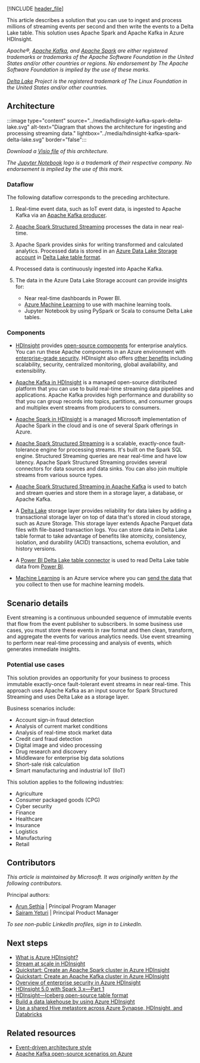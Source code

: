 [!INCLUDE [header_file](../../../includes/sol-idea-header.md)]

This article describes a solution that you can use to ingest and process millions of streaming events per second and then write the events to a Delta Lake table. This solution uses Apache Spark and Apache Kafka in Azure HDInsight.

*Apache®, [Apache Kafka](https://kafka.apache.org), and [Apache Spark](https://spark.apache.org) are either registered trademarks or trademarks of the Apache Software Foundation in the United States and/or other countries or regions. No endorsement by The Apache Software Foundation is implied by the use of these marks.*

*[Delta Lake](https://delta.io/) Project is the registered trademark of The Linux Foundation in the United States and/or other countries.*

## Architecture

:::image type="content" source="../media/hdinsight-kafka-spark-delta-lake.svg" alt-text="Diagram that shows the architecture for ingesting and processing streaming data." lightbox="../media/hdinsight-kafka-spark-delta-lake.svg" border="false":::

*Download a [Visio file](https://arch-center.azureedge.net/hdinsight-kafka-spark-delta-lake.vsdx) of this architecture.*

*The [Jupyter Notebook](https://jupyter.org/) logo is a trademark of their respective company. No endorsement is implied by the use of this mark.*

### Dataflow

The following dataflow corresponds to the preceding architecture.

1. Real-time event data, such as IoT event data, is ingested to Apache Kafka via an [Apache Kafka producer](https://kafka.apache.org/documentation/#producerapi).

1. [Apache Spark Structured Streaming](https://spark.apache.org/docs/latest/structured-streaming-programming-guide.html) processes the data in near real-time.
1. Apache Spark provides sinks for writing transformed and calculated analytics. Processed data is stored in an [Azure Data Lake Storage account](https://azure.microsoft.com/services/storage/data-lake-storage) in [Delta Lake table format](https://delta.io/).
1. Processed data is continuously ingested into Apache Kafka.
1. The data in the Azure Data Lake Storage account can provide insights for:
   - Near real-time dashboards in Power BI.
   - [Azure Machine Learning](https://azure.microsoft.com/services/machine-learning) to use with machine learning tools.
   - Jupyter Notebook by using PySpark or Scala to consume Delta Lake tables.

### Components

- [HDInsight](https://azure.microsoft.com/products/hdinsight/) provides [open-source components](/azure/hdinsight/hdinsight-5x-component-versioning) for enterprise analytics. You can run these Apache components in an Azure environment with [enterprise-grade security](/azure/hdinsight/domain-joined/hdinsight-security-overview). HDInsight also offers [other benefits](/azure/hdinsight/hdinsight-overview#why-should-i-use-azure-hdinsight) including scalability, security, centralized monitoring, global availability, and extensibility.

- [Apache Kafka in HDInsight](/azure/hdinsight/kafka/apache-kafka-introduction) is a managed open-source distributed platform that you can use to build real-time streaming data pipelines and applications. Apache Kafka provides high performance and durability so that you can group records into topics, partitions, and consumer groups and multiplex event streams from producers to consumers.
- [Apache Spark in HDInsight](/azure/hdinsight/spark/apache-spark-overview) is a managed Microsoft implementation of Apache Spark in the cloud and is one of several Spark offerings in Azure.
- [Apache Spark Structured Streaming](https://spark.apache.org/docs/latest/structured-streaming-programming-guide.html) is a scalable, exactly-once fault-tolerance engine for processing streams. It's built on the Spark SQL engine. Structured Streaming queries are near real-time and have low latency. Apache Spark Structured Streaming provides several connectors for data sources and data sinks. You can also join multiple streams from various source types.
- [Apache Spark Structured Streaming in Apache Kafka](https://spark.apache.org/docs/latest/structured-streaming-kafka-integration.html) is used to batch and stream queries and store them in a storage layer, a database, or Apache Kafka.
- A [Delta Lake](https://delta.io/) storage layer provides reliability for data lakes by adding a transactional storage layer on top of data that's stored in cloud storage, such as Azure Storage. This storage layer extends Apache Parquet data files with file-based transaction logs. You can store data in Delta Lake table format to take advantage of benefits like atomicity, consistency, isolation, and durability (ACID) transactions, schema evolution, and history versions.
- A [Power BI Delta Lake table connector](https://github.com/delta-io/delta/tree/master/connectors/powerbi) is used to read Delta Lake table data from [Power BI](https://powerbi.microsoft.com).
- [Machine Learning](https://azure.microsoft.com/products/machine-learning/) is an Azure service where you can [send the data](/azure/hdinsight/hadoop/apache-hadoop-deep-dive-advanced-analytics#machine-learning-and-apache-spark) that you collect to then use for machine learning models.

## Scenario details

Event streaming is a continuous unbounded sequence of immutable events that flow from the event publisher to subscribers. In some business use cases, you must store these events in raw format and then clean, transform, and aggregate the events for various analytics needs. Use event streaming to perform near real-time processing and analysis of events, which generates immediate insights.

### Potential use cases

This solution provides an opportunity for your business to process immutable exactly-once fault-tolerant event streams in near real-time. This approach uses Apache Kafka as an input source for Spark Structured Streaming and uses Delta Lake as a storage layer.

Business scenarios include:

- Account sign-in fraud detection
- Analysis of current market conditions
- Analysis of real-time stock market data
- Credit card fraud detection
- Digital image and video processing
- Drug research and discovery
- Middleware for enterprise big data solutions
- Short-sale risk calculation
- Smart manufacturing and industrial IoT (IIoT)

This solution applies to the following industries:

- Agriculture
- Consumer packaged goods (CPG)
- Cyber security
- Finance
- Healthcare
- Insurance
- Logistics
- Manufacturing
- Retail

## Contributors

*This article is maintained by Microsoft. It was originally written by the following contributors.*

Principal authors:

- [Arun Sethia](https://www.linkedin.com/in/arun-sethia-0a91aa5/) | Principal Program Manager
- [Sairam Yeturi](https://www.linkedin.com/in/sairam-y-78a4202a/) | Principal Product Manager

*To see non-public LinkedIn profiles, sign in to LinkedIn.*

## Next steps

- [What is Azure HDInsight?](/azure/hdinsight/hdinsight-overview)
- [Stream at scale in HDInsight](/azure/hdinsight/hdinsight-streaming-at-scale-overview)
- [Quickstart: Create an Apache Spark cluster in Azure HDInsight](/azure/hdinsight/spark/apache-spark-jupyter-spark-sql-use-portal)
- [Quickstart: Create an Apache Kafka cluster in Azure HDInsight](/azure/hdinsight/kafka/apache-kafka-get-started)
- [Overview of enterprise security in Azure HDInsight](/azure/hdinsight/domain-joined/hdinsight-security-overview)
- [HDInsight 5.0 with Spark 3.x—Part 1](https://techcommunity.microsoft.com/t5/analytics-on-azure-blog/hdinsight-5-0-with-spark-3-x-part-1/ba-p/3777416)
- [HDInsight—Iceberg open-source table format](https://techcommunity.microsoft.com/t5/analytics-on-azure-blog/hdinsight-iceberg-open-source-table-format/ba-p/3754126)
- [Build a data lakehouse by using Azure HDInsight](https://murggu.medium.com/building-a-data-lakehouse-using-azure-hdinsight-d41f7c3547d8)
- [Use a shared Hive metastore across Azure Synapse, HDInsight, and Databricks](https://murggu.medium.com/using-a-shared-hive-metastore-across-azure-synapse-hdinsight-and-databricks-72c53acda778)

## Related resources

- [Event-driven architecture style](../../guide/architecture-styles/event-driven.yml)
- [Apache Kafka open-source scenarios on Azure](../../guide/apache-scenarios.md#apache-kafka)
